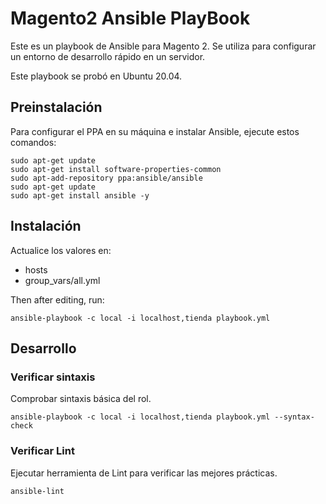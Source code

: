 # Magento2 Ansible PlayBook

Este es un playbook de Ansible para Magento 2. Se utiliza para configurar un entorno de desarrollo rápido en un servidor.

Este playbook se probó en Ubuntu 20.04.

## Preinstalación

Para configurar el PPA en su máquina e instalar Ansible, ejecute estos comandos:

```
sudo apt-get update
sudo apt-get install software-properties-common
sudo apt-add-repository ppa:ansible/ansible
sudo apt-get update
sudo apt-get install ansible -y
```

## Instalación

Actualice los valores en:

* hosts
* group_vars/all.yml

Then after editing, run:

```
ansible-playbook -c local -i localhost,tienda playbook.yml
```

## Desarrollo

### Verificar sintaxis

Comprobar sintaxis básica del rol.

```
ansible-playbook -c local -i localhost,tienda playbook.yml --syntax-check
```

### Verificar Lint

Ejecutar herramienta de Lint para verificar las mejores prácticas.

```
ansible-lint
```
